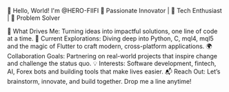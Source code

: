 👋 Hello, World! I'm @HERO-FIIFI
🌟 Passionate Innovator | 🚀 Tech Enthusiast | 🎯 Problem Solver

🌟 What Drives Me: Turning ideas into impactful solutions, one line of code at a time.
🔧 Current Explorations: Diving deep into Python, C, mql4, mql5 and the magic of Flutter to craft modern, cross-platform applications.
🌍 Collaboration Goals: Partnering on real-world projects that inspire change and challenge the status quo.
💡 Interests: Software development, fintech, AI, Forex bots and building tools that make lives easier.
📬 Reach Out: Let’s brainstorm, innovate, and build together. Drop me a line anytime!

<!---
HERO-FIIFI/HERO-FIIFI is a ✨ special ✨ repository because its `README.md` (this file) appears on your GitHub profile.
You can click the Preview link to take a look at your changes.
--->
